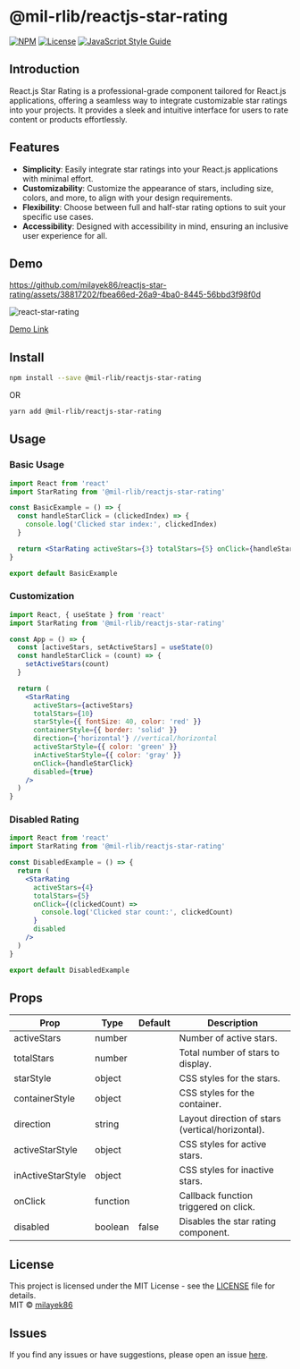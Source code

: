 # @mil-rlib/reactjs-star-rating

[![NPM](https://img.shields.io/npm/v/@mil-rlib/reactjs-star-rating.svg)](https://www.npmjs.com/package/@mil-rlib/reactjs-star-rating)
[![License](https://img.shields.io/badge/license-MIT-blue.svg)](https://opensource.org/licenses/MIT)
[![JavaScript Style Guide](https://img.shields.io/badge/code_style-standard-brightgreen.svg)](https://standardjs.com)

## Introduction

React.js Star Rating is a professional-grade component tailored for React.js applications, offering a seamless way to integrate customizable star ratings into your projects. It provides a sleek and intuitive interface for users to rate content or products effortlessly.

## Features

- **Simplicity**: Easily integrate star ratings into your React.js applications with minimal effort.
- **Customizability**: Customize the appearance of stars, including size, colors, and more, to align with your design requirements.
- **Flexibility**: Choose between full and half-star rating options to suit your specific use cases.
- **Accessibility**: Designed with accessibility in mind, ensuring an inclusive user experience for all.

## Demo


https://github.com/milayek86/reactjs-star-rating/assets/38817202/fbea66ed-26a9-4ba0-8445-56bbd3f98f0d


![react-star-rating](https://github.com/milayek86/reactjs-star-rating/assets/38817202/513e35cf-34a9-430d-b688-b437fc6a4711)




[Demo Link](https://milayek86.github.io/reactjs-star-rating)

## Install

```bash
npm install --save @mil-rlib/reactjs-star-rating
```

OR

```bash
yarn add @mil-rlib/reactjs-star-rating
```

## Usage

### Basic Usage

```jsx
import React from 'react'
import StarRating from '@mil-rlib/reactjs-star-rating'

const BasicExample = () => {
  const handleStarClick = (clickedIndex) => {
    console.log('Clicked star index:', clickedIndex)
  }

  return <StarRating activeStars={3} totalStars={5} onClick={handleStarClick} />
}

export default BasicExample
```

### Customization

```jsx
import React, { useState } from 'react'
import StarRating from '@mil-rlib/reactjs-star-rating'

const App = () => {
  const [activeStars, setActiveStars] = useState(0)
  const handleStarClick = (count) => {
    setActiveStars(count)
  }

  return (
    <StarRating
      activeStars={activeStars}
      totalStars={10}
      starStyle={{ fontSize: 40, color: 'red' }}
      containerStyle={{ border: 'solid' }}
      direction={'horizontal'} //vertical/horizontal
      activeStarStyle={{ color: 'green' }}
      inActiveStarStyle={{ color: 'gray' }}
      onClick={handleStarClick}
      disabled={true}
    />
  )
}
```

### Disabled Rating

```jsx
import React from 'react'
import StarRating from '@mil-rlib/reactjs-star-rating'

const DisabledExample = () => {
  return (
    <StarRating
      activeStars={4}
      totalStars={5}
      onClick={(clickedCount) =>
        console.log('Clicked star count:', clickedCount)
      }
      disabled
    />
  )
}

export default DisabledExample
```

## Props

| Prop              | Type     | Default | Description                                      |
| ----------------- | -------- | ------- | ------------------------------------------------ |
| activeStars       | number   |         | Number of active stars.                          |
| totalStars        | number   |         | Total number of stars to display.                |
| starStyle         | object   |         | CSS styles for the stars.                        |
| containerStyle    | object   |         | CSS styles for the container.                    |
| direction         | string   |         | Layout direction of stars (vertical/horizontal). |
| activeStarStyle   | object   |         | CSS styles for active stars.                     |
| inActiveStarStyle | object   |         | CSS styles for inactive stars.                   |
| onClick           | function |         | Callback function triggered on click.            |
| disabled          | boolean  | false   | Disables the star rating component.              |

## License

This project is licensed under the MIT License - see the [LICENSE](LICENSE) file for details.\
 MIT © [milayek86](https://github.com/milayek86)

## Issues

If you find any issues or have suggestions, please open an issue [here](https://github.com/milayek86/reactjs-star-rating/issues).
